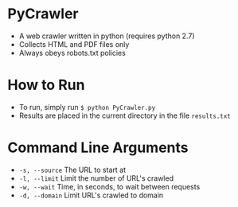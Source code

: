 PyCrawler
=========

- A web crawler written in python (requires python 2.7)
- Collects HTML and PDF files only
- Always obeys robots.txt policies

How to Run
==========

- To run, simply run `$ python PyCrawler.py`
- Results are placed in the current directory in the file `results.txt`

Command Line Arguments
======================

- `-s, --source`  The URL to start at
- `-l, --limit`   Limit the number of URL's crawled
- `-w, --wait`    Time, in seconds, to wait between requests
- `-d, --domain`  Limit URL's crawled to domain
